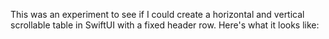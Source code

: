 This was an experiment to see if I could create a horizontal and vertical scrollable table in SwiftUI with a fixed header row.
Here's what it looks like:
